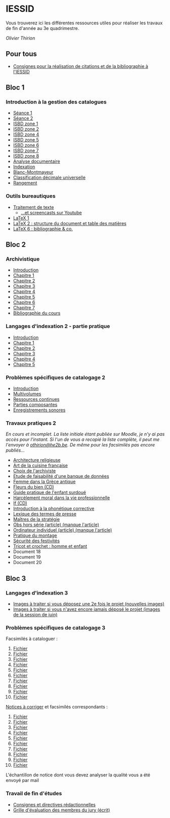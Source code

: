 # IESSID

Vous trouverez ici les différentes ressources utiles pour réaliser les travaux de fin d'année au 3e quadrimestre.

*Olivier Thirion*

## Pour tous

* [Consignes pour la réalisation de citations et de la bibliographie à l'IESSID](files/citations_biblio.docx)

## Bloc 1

### Introduction à la gestion des catalogues

* [Séance 1](http://olivierthirion.be/files/igc/s1.pdf)
* [Séance 2](http://olivierthirion.be/files/igc/s2.pdf)
* [ISBD zone 1](http://olivierthirion.be/files/igc/1.pdf)
* [ISBD zone 2](http://olivierthirion.be/files/igc/2.pdf)
* [ISBD zone 4](http://olivierthirion.be/files/igc/4.pdf)
* [ISBD zone 5](http://olivierthirion.be/files/igc/5.pdf)
* [ISBD zone 6](http://olivierthirion.be/files/igc/6.pdf)
* [ISBD zone 7](http://olivierthirion.be/files/igc/7.pdf)
* [ISBD zone 8](http://olivierthirion.be/files/igc/8.pdf)
* [Analyse documentaire](http://olivierthirion.be/files/igc/analyse.pdf)
* [Indexation](http://olivierthirion.be/files/igc/indexation.pdf)
* [Blanc-Montmayeur](http://olivierthirion.be/files/igc/bmm.pdf)
* [Classification décimale universelle](http://olivierthirion.be/files/igc/cdu.pdf)
* [Rangement](http://olivierthirion.be/files/igc/rangement.pdf)

### Outils bureautiques

* [Traitement de texte](http://olivierthirion.be/files/ob/tt.pdf)
  * [...et screencasts sur Youtube](https://www.youtube.com/watch?v=QuV3g6P1wUI&list=PLqWR_np7HyhI91IYLaYyxuTOjj4uRVUVI)
* [LaTeX 1](http://olivierthirion.be/files/ob/latex1.pdf)
* [LaTeX 2 : structure du document et table des matières](http://olivierthirion.be/files/ob/latex2.pdf)
* [LaTeX 6 : bibliographie & co.](http://olivierthirion.be/files/ob/latex6.pdf)

## Bloc 2

### Archivistique

* [Introduction](http://olivierthirion.be/files/archi/0.pdf)
* [Chapitre 1](http://olivierthirion.be/files/archi/1.pdf)
* [Chapitre 2](http://olivierthirion.be/files/archi/2.pdf)
* [Chapitre 3](http://olivierthirion.be/files/archi/3.pdf)
* [Chapitre 4](http://olivierthirion.be/files/archi/4.pdf)
* [Chapitre 5](http://olivierthirion.be/files/archi/5.pdf)
* [Chapitre 6](http://olivierthirion.be/files/archi/6.pdf)
* [Chapitre 7](http://olivierthirion.be/files/archi/7.pdf)
* [Bibliographie du cours](http://olivierthirion.be/files/archi/b.pdf)

### Langages d'indexation 2 - partie pratique

* [Introduction](http://olivierthirion.be/files/li2/0.pdf)
* [Chapitre 1](http://olivierthirion.be/files/li2/1.pdf)
* [Chapitre 2](http://olivierthirion.be/files/li2/2.pdf)
* [Chapitre 3](http://olivierthirion.be/files/li2/3.pdf)
* [Chapitre 4](http://olivierthirion.be/files/li2/4.pdf)
* [Chapitre 5](http://olivierthirion.be/files/li2/5.pdf)

### Problèmes spécifiques de catalogage 2

* [Introduction](http://olivierthirion.be/files/psc2/intro.pdf)
* [Multivolumes](http://olivierthirion.be/files/psc2/multi.pdf)
* [Ressources continues](http://olivierthirion.be/files/psc2/rc.pdf)
* [Parties composantes](http://olivierthirion.be/files/psc2/pc.pdf)
* [Enregistrements sonores](http://olivierthirion.be/files/psc2/son.pdf)

### Travaux pratiques 2

*En cours et incomplet. La liste initiale étant publiée sur Moodle, je n'y ai pas accès pour l'instant. Si l'un de vous a recopié la liste complète, il peut me l'envoyer à othirion@he2b.be. De même pour les facsimilés pas encore publiés...*

* [Architecture religieuse](http://olivierthirion.be/files/tp2/architecture_religieuse.pdf)
* [Art de la cuisine française](http://olivierthirion.be/files/tp2/art_cuisine_francaise.pdf)
* [Choix de l'archiviste](http://olivierthirion.be/files/tp2/choix_archiviste.pdf)
* [Etude de faisabilité d'une banque de données](http://olivierthirion.be/files/tp2/etude_faisabilite.pdf)
* [Femme dans la Grèce antique](http://olivierthirion.be/files/tp2/femme_grece_antique.pdf)
* [Fleurs du bien (CD)](http://olivierthirion.be/files/tp2/fleurs_bien.pdf)
* [Guide pratique de l'enfant surdoué](http://olivierthirion.be/files/tp2/guide_pratique_enfant_surdoue.pdf)
* [Harcèlement moral dans la vie professionnelle](http://olivierthirion.be/files/tp2/harcelement_moral.pdf)
* [If (CD)](http://olivierthirion.be/files/tp2/if.pdf)
* [Introduction à la phonétique corrective](http://olivierthirion.be/files/tp2/introduction_phonetique_corrective.pdf)
* [Lexique des termes de presse](http://olivierthirion.be/files/tp2/lexique_termes_presse.pdf)
* [Maîtres de la stratégie](http://olivierthirion.be/files/tp2/maitres_strategie.pdf)
* [Obs hors série (article) (manque l'article)](http://olivierthirion.be/files/tp2/ob_hors_serie.pdf)
* [Ordinateur individuel (article) (manque l'article)](http://olivierthirion.be/files/tp2/ordinateur_individuel.pdf)
* [Pratique du montage](http://olivierthirion.be/files/tp2/pratique_montage.pdf)
* [Sécurité des festivités](http://olivierthirion.be/files/tp2/securite_festivites.pdf)
* [Tricot et crochet : homme et enfant](http://olivierthirion.be/files/tp2/tricot_crochet_homme_enfant.pdf)
* Document 18
* Document 19
* Document 20

## Bloc 3

### Langages d'indexation 3

* [Images à traiter si vous déposez une 2e fois le projet (nouvelles images)](files/LI3.IndexationImages.2008.odt)
* [Images à traiter si vous n'avez encore jamais déposé le projet (images de la session de juin)](files/LI3.IndexationImages.2006.odt)

### Problèmes spécifiques de catalogage 3

Facsimilés à cataloguer :
1. [Fichier](http://olivierthirion.be/files/psc3/01.pdf)
2. [Fichier](http://olivierthirion.be/files/psc3/02.pdf)
3. [Fichier](http://olivierthirion.be/files/psc3/03.pdf)
4. [Fichier](http://olivierthirion.be/files/psc3/04.pdf)
5. [Fichier](http://olivierthirion.be/files/psc3/05.pdf)
6. [Fichier](http://olivierthirion.be/files/psc3/06.pdf)
7. [Fichier](http://olivierthirion.be/files/psc3/07.pdf)
8. [Fichier](http://olivierthirion.be/files/psc3/08.pdf)
9. [Fichier](http://olivierthirion.be/files/psc3/09.pdf)
10. [Fichier](http://olivierthirion.be/files/psc3/10.pdf)

[Notices à corriger](files/PSC3_GrilleErreurs_2006.txt) et facsimilés correspondants :
1. [Fichier](http://olivierthirion.be/files/erreurs/01.pdf)
2. [Fichier](http://olivierthirion.be/files/erreurs/02.pdf)
3. [Fichier](http://olivierthirion.be/files/erreurs/03.pdf)
4. [Fichier](http://olivierthirion.be/files/erreurs/04.pdf)
5. [Fichier](http://olivierthirion.be/files/erreurs/05.pdf)
6. [Fichier](http://olivierthirion.be/files/erreurs/06.pdf)
7. [Fichier](http://olivierthirion.be/files/erreurs/07.pdf)
8. [Fichier](http://olivierthirion.be/files/erreurs/08.pdf)
9. [Fichier](http://olivierthirion.be/files/erreurs/09.pdf)
10. [Fichier](http://olivierthirion.be/files/erreurs/10.pdf)

L'échantillon de notice dont vous devez analyser la qualité vous a été envoyé par mail

### Travail de fin d'études

* [Consignes et directives rédactionnelles](http://olivierthirion.be/files/tfe/consignes.pdf)
* [Grille d'évaluation des membres du jury (écrit)](http://olivierthirion.be/files/tfe/jury_ecrit.pdf)
